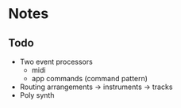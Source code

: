 # Notes

## Todo

- Two event processors
  - midi
  - app commands (command pattern)
- Routing arrangements -> instruments -> tracks
- Poly synth